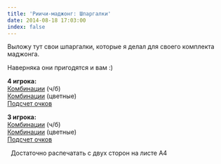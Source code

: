 ```yaml
---
title: 'Риичи-маджонг: Шпаргалки'
date: 2014-08-18 17:03:00
index: false
---
```


Выложу тут свои шпаргалки, которые я делал для своего комплекта маджонга.

Наверняка они пригодятся и вам :)

<!-- more -->
**4 игрока:**  
[Комбинации][1] (ч/б)  
[Комбинации][2] (цветные)  
[Подсчет очков][3]

**3 игрока:**  
[Комбинации][4] (ч/б)  
[Комбинации][5] (цветные)  
[Подсчет очков][6]

&nbsp; Достаточно распечатать с двух сторон на листе A4

[1]: /images/mahjong/print/4p_riichi_print.pdf
[2]: /images/mahjong/print/4p_color_riichi_print.pdf
[3]: /images/mahjong/print/4p_podschet.pdf
[4]: /images/mahjong/print/3p_riichi_print.pdf
[5]: /images/mahjong/print/3p_color_riichi_print.pdf
[6]: /images/mahjong/print/3p_podschet.pdf
